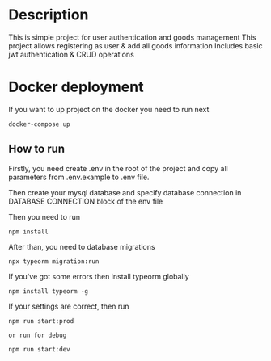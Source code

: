 # Description
This is simple project for user authentication and goods management
This project allows registering as user & add all goods information
Includes basic jwt authentication & CRUD operations

# Docker deployment
If you want to up project on the docker you need to run next

```
docker-compose up
```

## How to run
Firstly, you need create .env in the root of the project
and copy all parameters from .env.example to .env file.  

Then create your mysql database and specify database connection in DATABASE CONNECTION block
of the env file

Then you need to run

```
npm install
```

After than, you need to database migrations

```
npx typeorm migration:run
```

If you've got some errors then install typeorm globally

```
npm install typeorm -g
```

If your settings are correct, then run

```
npm run start:prod

or run for debug

npm run start:dev
```